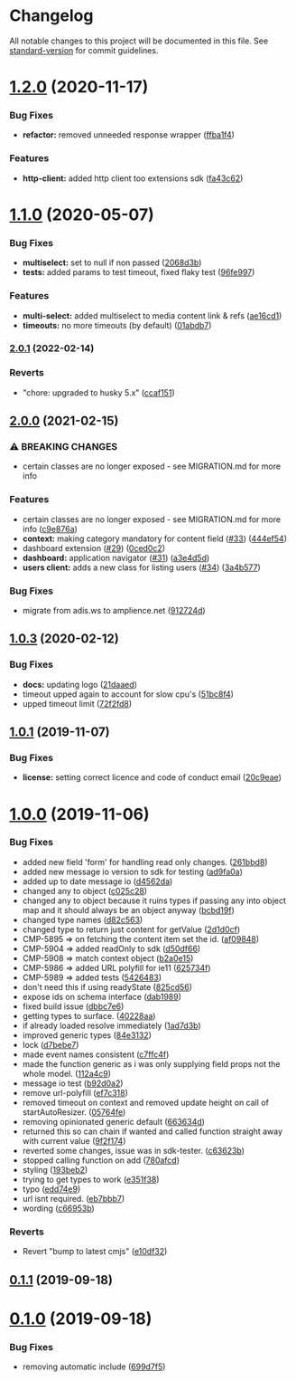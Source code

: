 # Changelog

All notable changes to this project will be documented in this file. See [standard-version](https://github.com/conventional-changelog/standard-version) for commit guidelines.

# [1.2.0](https://github.com/amplience/dc-extensions-sdk/compare/v1.1.0...v1.2.0) (2020-11-17)

### Bug Fixes

- **refactor:** removed unneeded response wrapper ([ffba1f4](https://github.com/amplience/dc-extensions-sdk/commit/ffba1f467792a5543381e62dd292542da453d25a))

### Features

- **http-client:** added http client too extensions sdk ([fa43c62](https://github.com/amplience/dc-extensions-sdk/commit/fa43c628c1c04960b9d9023bd664349a9bd0edba))

# [1.1.0](https://github.com/amplience/dc-extensions-sdk/compare/v1.0.3...v1.1.0) (2020-05-07)

### Bug Fixes

- **multiselect:** set to null if non passed ([2068d3b](https://github.com/amplience/dc-extensions-sdk/commit/2068d3bd94d6129112c0112a39a1174cf7645424))
- **tests:** added params to test timeout, fixed flaky test ([96fe997](https://github.com/amplience/dc-extensions-sdk/commit/96fe997769ebaec44995eb464ca10d8b02713fb3))

### Features

- **multi-select:** added multiselect to media content link & refs ([ae16cd1](https://github.com/amplience/dc-extensions-sdk/commit/ae16cd122790852ac535cd2bbe03b544f5dd3c9a))
- **timeouts:** no more timeouts (by default) ([01abdb7](https://github.com/amplience/dc-extensions-sdk/commit/01abdb72b9a1b961a20058f27d912cc58a3f4af1))

### [2.0.1](https://www.github.com/Chattox/dc-extensions-sdk/compare/v2.0.0...v2.0.1) (2022-02-14)


### Reverts

* "chore: upgraded to husky 5.x" ([ccaf151](https://www.github.com/Chattox/dc-extensions-sdk/commit/ccaf1512cc8e1a1693cf30efa43414280688465d))

## [2.0.0](https://www.github.com/amplience/dc-extensions-sdk/compare/v1.2.0...v2.0.0) (2021-02-15)


### ⚠ BREAKING CHANGES

* certain classes are no longer exposed - see MIGRATION.md for more info

### Features

* certain classes are no longer exposed - see MIGRATION.md for more info ([c9e876a](https://www.github.com/amplience/dc-extensions-sdk/commit/c9e876a6faa662414770874ca463ae175d5d166b))
* **context:** making category mandatory for content field ([#33](https://www.github.com/amplience/dc-extensions-sdk/issues/33)) ([444ef54](https://www.github.com/amplience/dc-extensions-sdk/commit/444ef54f3866d7214b26ced0f3a0ba441f9ae24a))
* dashboard extension ([#29](https://www.github.com/amplience/dc-extensions-sdk/issues/29)) ([0ced0c2](https://www.github.com/amplience/dc-extensions-sdk/commit/0ced0c23c37b17c64ee16c9304f8292200a2e661))
* **dashboard:** application navigator ([#31](https://www.github.com/amplience/dc-extensions-sdk/issues/31)) ([a3e4d5d](https://www.github.com/amplience/dc-extensions-sdk/commit/a3e4d5d1a7d5159e155e7a81d763217c10c40936))
* **users client:** adds a new class for listing users ([#34](https://www.github.com/amplience/dc-extensions-sdk/issues/34)) ([3a4b577](https://www.github.com/amplience/dc-extensions-sdk/commit/3a4b577e5aa49b6d2a5e898d9763ae32e63ebb7b))


### Bug Fixes

* migrate from adis.ws to amplience.net ([912724d](https://www.github.com/amplience/dc-extensions-sdk/commit/912724dc197b68881387711283f61e6a102d1c65))

## [1.0.3](https://github.com/amplience/dc-extensions-sdk/compare/v1.0.2...v1.0.3) (2020-02-12)

### Bug Fixes

- **docs:** updating logo ([21daaed](https://github.com/amplience/dc-extensions-sdk/commit/21daaedff1ef3461697b8421f6757469bf993fb3))
- timeout upped again to account for slow cpu's ([51bc8f4](https://github.com/amplience/dc-extensions-sdk/commit/51bc8f44e0f372e916543ba1c54aa8d6ebf90a12))
- upped timeout limit ([72f2fd8](https://github.com/amplience/dc-extensions-sdk/commit/72f2fd81ce9966f207728707d08ca91d56ad0cb1))

## [1.0.1](https://github.com/amplience/dc-extensions-sdk/compare/v1.0.0...v1.0.1) (2019-11-07)

### Bug Fixes

- **license:** setting correct licence and code of conduct email ([20c9eae](https://github.com/amplience/dc-extensions-sdk/commit/20c9eaef6376390bd255ba7af1349a85d74917b9))

# [1.0.0](https://github.com/amplience/dc-extensions-sdk/compare/0.1.1...v1.0.0) (2019-11-06)

### Bug Fixes

- added new field 'form' for handling read only changes. ([261bbd8](https://github.com/amplience/dc-extensions-sdk/commit/261bbd82ce54df240e6de2aedfe69c83e96639fa))
- added new message io version to sdk for testing ([ad9fa0a](https://github.com/amplience/dc-extensions-sdk/commit/ad9fa0a703fe0c03ceb41a87132168cfb669a8dd))
- added up to date message io ([d4562da](https://github.com/amplience/dc-extensions-sdk/commit/d4562da1945f51828dbe048bb44c74e840fc6a1c))
- changed any to object ([c025c28](https://github.com/amplience/dc-extensions-sdk/commit/c025c289940b12669b8bab524b7ac6584a9f1d3f))
- changed any to object because it ruins types if passing any into object map and it should always be an object anyway ([bcbd19f](https://github.com/amplience/dc-extensions-sdk/commit/bcbd19fbdef6089b40de8480d160943fb13c068d))
- changed type names ([d82c563](https://github.com/amplience/dc-extensions-sdk/commit/d82c5630883a6b6ccf80a9cc933cee79bb3bce75))
- changed type to return just content for getValue ([2d1d0cf](https://github.com/amplience/dc-extensions-sdk/commit/2d1d0cf92981433d2196653f6a5079570564d28c))
- CMP-5895 => on fetching the content item set the id. ([af09848](https://github.com/amplience/dc-extensions-sdk/commit/af098489fc776d5076ae220ff17abd07d377ec05))
- CMP-5904 => added readOnly to sdk ([d50df66](https://github.com/amplience/dc-extensions-sdk/commit/d50df66bf2f1e99755b7129a575d0a0abed57ca7))
- CMP-5908 => match context object ([b2a0e15](https://github.com/amplience/dc-extensions-sdk/commit/b2a0e156d012c4515c8b5275c917b5b8e5e6f359))
- CMP-5986 => added URL polyfill for ie11 ([625734f](https://github.com/amplience/dc-extensions-sdk/commit/625734fd99b43ee1f2c63a8885ade43913202fea))
- CMP-5989 => added tests ([5426483](https://github.com/amplience/dc-extensions-sdk/commit/5426483b690622647f295e9bea61bef990c6b696))
- don't need this if using readyState ([825cd56](https://github.com/amplience/dc-extensions-sdk/commit/825cd564108fbaff8a8b196e2c4fefef4ee01279))
- expose ids on schema interface ([dab1989](https://github.com/amplience/dc-extensions-sdk/commit/dab19891d1ae0289c286757067d8a60288117eef))
- fixed build issue ([dbbc7e6](https://github.com/amplience/dc-extensions-sdk/commit/dbbc7e624b6edb7aefd086dbd5da86e809954e21))
- getting types to surface. ([40228aa](https://github.com/amplience/dc-extensions-sdk/commit/40228aa32bb4dc63a042c35740133ac96101f435))
- if already loaded resolve immediately ([1ad7d3b](https://github.com/amplience/dc-extensions-sdk/commit/1ad7d3b7b169a3c117eaa9394de5e35b41af75a1))
- improved generic types ([84e3132](https://github.com/amplience/dc-extensions-sdk/commit/84e313282d6a96158dbed1a321c5b0b8703cdff0))
- lock ([d7bebe7](https://github.com/amplience/dc-extensions-sdk/commit/d7bebe7e276bad209956efdc817cadb1c2091348))
- made event names consistent ([c7ffc4f](https://github.com/amplience/dc-extensions-sdk/commit/c7ffc4f8bca7f11fdbd068179c3d27aa0f10b065))
- made the function generic as i was only supplying field props not the whole model. ([112a4c9](https://github.com/amplience/dc-extensions-sdk/commit/112a4c9c7444d2bd426bb3d1a11c5a1bef35e4df))
- message io test ([b92d0a2](https://github.com/amplience/dc-extensions-sdk/commit/b92d0a26d1b8b700925e0a58a4ddf8cb80efc8f8))
- remove url-polyfill ([ef7c318](https://github.com/amplience/dc-extensions-sdk/commit/ef7c31850259576a00047d6897529ee88df98b6d))
- removed timeout on context and removed update height on call of startAutoResizer. ([05764fe](https://github.com/amplience/dc-extensions-sdk/commit/05764fe0143c03b9ecfb273549bb3e0f098f0a6f))
- removing opinionated generic default ([663634d](https://github.com/amplience/dc-extensions-sdk/commit/663634d81a690a3e904808cff5640afd31f88cb1))
- returned this so can chain if wanted and called function straight away with current value ([9f2f174](https://github.com/amplience/dc-extensions-sdk/commit/9f2f1745974e5a56c721fef495dea4cbe44556f1))
- reverted some changes, issue was in sdk-tester. ([c63623b](https://github.com/amplience/dc-extensions-sdk/commit/c63623bb33cf0ee90de7ebc828f77fa315a360a7))
- stopped calling function on add ([780afcd](https://github.com/amplience/dc-extensions-sdk/commit/780afcd713aa9b7928846ff27c8b1320b98227bf))
- styling ([193beb2](https://github.com/amplience/dc-extensions-sdk/commit/193beb2d80b7b41849b1629493e0b1d45f99bd13))
- trying to get types to work ([e351f38](https://github.com/amplience/dc-extensions-sdk/commit/e351f38cf13acd864910fe6f534279f8412d1c61))
- typo ([edd74e9](https://github.com/amplience/dc-extensions-sdk/commit/edd74e969f2175bfcbb08c33a6fc32063f84854d))
- url isnt required. ([eb7bbb7](https://github.com/amplience/dc-extensions-sdk/commit/eb7bbb7ed4a813fb0c05b23d0220fcc7b482d30d))
- wording ([c66953b](https://github.com/amplience/dc-extensions-sdk/commit/c66953b264c09bf71ef5587cbcf132f30ef119d1))

### Reverts

- Revert "bump to latest cmjs" ([e10df32](https://github.com/amplience/dc-extensions-sdk/commit/e10df32dead1b03a0a2f62bc7d2cf2d5db456316))

## [0.1.1](https://github.com/amplience/dc-extensions-sdk/compare/0.1.0...0.1.1) (2019-09-18)

# [0.1.0](https://github.com/amplience/dc-extensions-sdk/compare/699d7f524973a632794d1f17ee035bcd5c522760...0.1.0) (2019-09-18)

### Bug Fixes

- removing automatic include ([699d7f5](https://github.com/amplience/dc-extensions-sdk/commit/699d7f524973a632794d1f17ee035bcd5c522760))
